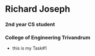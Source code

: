 # Richard Joseph

### 2nd year CS student

### College of Engineering Trivandrum

- this is my Task#1
